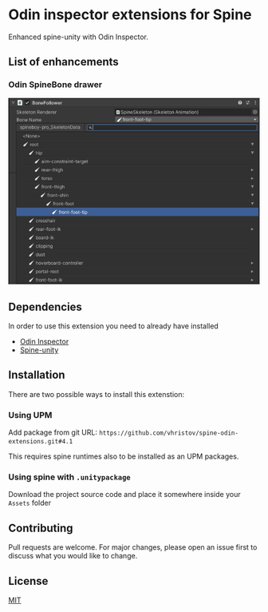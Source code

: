 # Odin inspector extensions for Spine

Enhanced spine-unity with Odin Inspector.

## List of enhancements
### Odin SpineBone drawer
![SpineBone Tree drawer](Docs/Images/spinebone-tree.png)

## Dependencies
In order to use this extension you need to already have installed
- [Odin Inspector](https://odininspector.com/)
- [Spine-unity](http://en.esotericsoftware.com/spine-unity-download)

## Installation
There are two possible ways to install this extenstion:
### Using UPM
Add package from git URL: `https://github.com/vhristov/spine-odin-extensions.git#4.1`

This requires spine runtimes also to be installed as an UPM packages.
### Using spine with `.unitypackage`
Download the project source code and place it somewhere inside your `Assets` folder

## Contributing
Pull requests are welcome. For major changes, please open an issue first to discuss what you would like to change.

## License
[MIT](https://choosealicense.com/licenses/mit/)
